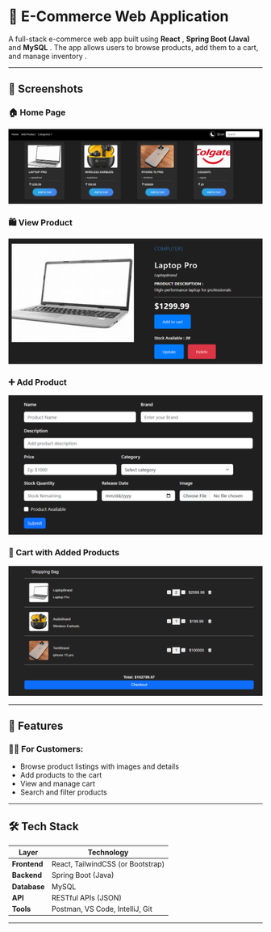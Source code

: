 # 🛒 E-Commerce Web Application

A full-stack e-commerce web app built using **React** , **Spring Boot (Java)**  and **MySQL** . The app allows users to browse products, add them to a cart, and manage inventory .

---

## 📸 Screenshots

### 🏠 Home Page
![Home Page](./public/home.png)

### 🛍️ View Product
![Product Listing](./public/product.png)

### ➕ Add Product 
![Add Product](./public/add-product.png)

### 🛒 Cart with Added Products
![Cart Page](./public/cart.png)

---

## 🚀 Features

### 🧑‍💻 For Customers:
- Browse product listings with images and details
- Add products to the cart
- View and manage cart
- Search and filter products


---

## 🛠️ Tech Stack

| Layer        | Technology               |
|--------------|---------------------------|
| **Frontend** | React, TailwindCSS (or Bootstrap) |
| **Backend**  | Spring Boot (Java)        |
| **Database** | MySQL                     |
| **API**      | RESTful APIs (JSON)       |
| **Tools**    | Postman, VS Code, IntelliJ, Git |

---
